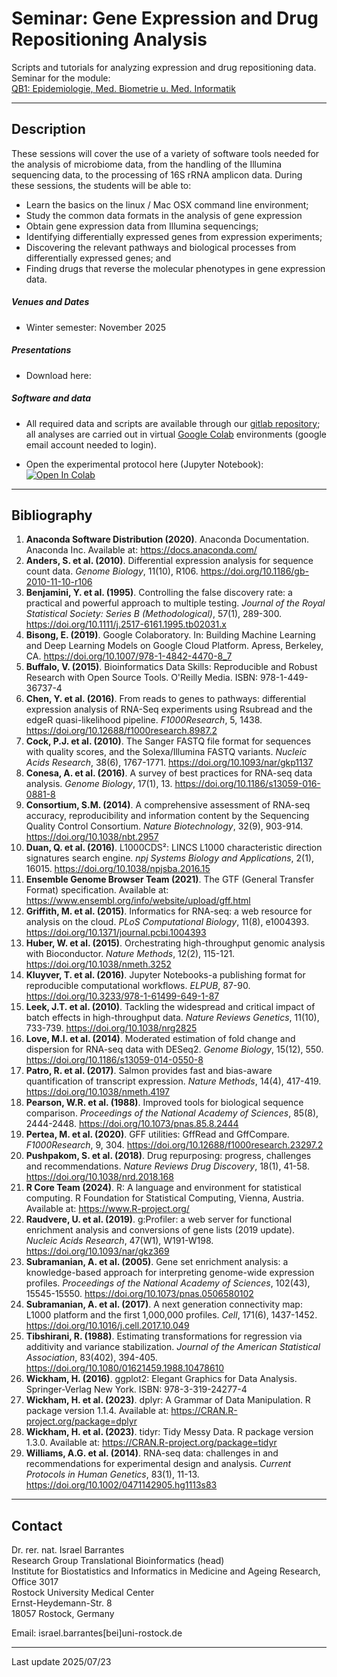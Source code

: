 # Seminar: Gene Expression and Drug Repositioning Analysis

Scripts and tutorials for analyzing expression and drug repositioning data. Seminar for the module: <br>[QB1: Epidemiologie, Med. Biometrie u. Med. Informatik](https://lsf.uni-rostock.de/qisserver/rds?state=verpublish&status=init&vmfile=no&publishid=176669&moduleCall=webInfo&publishConfFile=webInfo&publishSubDir=veranstaltung&idcol=k_semester.semid&idval=20252&getglobal=semester&htmlBodyOnly=true)

---

## Description

These sessions will cover the use of a variety of software tools needed for the analysis of microbiome data, from the handling of the Illumina sequencing data, to the processing of 16S rRNA amplicon data. During these sessions, the students will be able to:

* Learn the basics on the linux / Mac OSX command line environment; 
* Study the common data formats in the analysis of gene expression
* Obtain gene expression data from Illumina sequencings;
* Identifying differentially expressed genes from expression experiments;
* Discovering the relevant pathways and biological processes from differentially expressed genes; and
* Finding drugs that reverse the molecular phenotypes in gene expression data. 

##### Venues and Dates

* Winter semester: November 2025


##### Presentations

- Download here: <!-- [link](https://github.com/barrantesisrael/mbtmicrobiome2023/blob/main/MBTPraktikum2024V01.pdf) <p> -->


##### Software and data

- All required data and scripts are available through our [gitlab repository](https://gitlab.uni-rostock.de/wb283/qb1rnaseq); all analyses are carried out in virtual [Google Colab](https://colab.research.google.com/) environments (google email account needed to login). 

- Open the experimental protocol here (Jupyter Notebook): [![Open In Colab](https://colab.research.google.com/assets/colab-badge.svg)](https://colab.research.google.com/github/barrantesisrael/qb1rnaseq/blob/main/QB1_RNAseq_WS2025_20250714_V59.ipynb)

---

## Bibliography

1. **Anaconda Software Distribution (2020)**. Anaconda Documentation. Anaconda Inc. Available at: https://docs.anaconda.com/
2. **Anders, S. et al. (2010)**. Differential expression analysis for sequence count data. *Genome Biology*, 11(10), R106. https://doi.org/10.1186/gb-2010-11-10-r106
3. **Benjamini, Y. et al. (1995)**. Controlling the false discovery rate: a practical and powerful approach to multiple testing. *Journal of the Royal Statistical Society: Series B (Methodological)*, 57(1), 289-300. https://doi.org/10.1111/j.2517-6161.1995.tb02031.x
4. **Bisong, E. (2019)**. Google Colaboratory. In: Building Machine Learning and Deep Learning Models on Google Cloud Platform. Apress, Berkeley, CA. https://doi.org/10.1007/978-1-4842-4470-8_7
5. **Buffalo, V. (2015)**. Bioinformatics Data Skills: Reproducible and Robust Research with Open Source Tools. O'Reilly Media. ISBN: 978-1-449-36737-4
6. **Chen, Y. et al. (2016)**. From reads to genes to pathways: differential expression analysis of RNA-Seq experiments using Rsubread and the edgeR quasi-likelihood pipeline. *F1000Research*, 5, 1438. https://doi.org/10.12688/f1000research.8987.2
7. **Cock, P.J. et al. (2010)**. The Sanger FASTQ file format for sequences with quality scores, and the Solexa/Illumina FASTQ variants. *Nucleic Acids Research*, 38(6), 1767-1771. https://doi.org/10.1093/nar/gkp1137
8. **Conesa, A. et al. (2016)**. A survey of best practices for RNA-seq data analysis. *Genome Biology*, 17(1), 13. https://doi.org/10.1186/s13059-016-0881-8
9. **Consortium, S.M. (2014)**. A comprehensive assessment of RNA-seq accuracy, reproducibility and information content by the Sequencing Quality Control Consortium. *Nature Biotechnology*, 32(9), 903-914. https://doi.org/10.1038/nbt.2957
10. **Duan, Q. et al. (2016)**. L1000CDS²: LINCS L1000 characteristic direction signatures search engine. *npj Systems Biology and Applications*, 2(1), 16015. https://doi.org/10.1038/npjsba.2016.15
11. **Ensemble Genome Browser Team (2021)**. The GTF (General Transfer Format) specification. Available at: https://www.ensembl.org/info/website/upload/gff.html
12. **Griffith, M. et al. (2015)**. Informatics for RNA-seq: a web resource for analysis on the cloud. *PLoS Computational Biology*, 11(8), e1004393. https://doi.org/10.1371/journal.pcbi.1004393
13. **Huber, W. et al. (2015)**. Orchestrating high-throughput genomic analysis with Bioconductor. *Nature Methods*, 12(2), 115-121. https://doi.org/10.1038/nmeth.3252
14. **Kluyver, T. et al. (2016)**. Jupyter Notebooks-a publishing format for reproducible computational workflows. *ELPUB*, 87-90. https://doi.org/10.3233/978-1-61499-649-1-87
15. **Leek, J.T. et al. (2010)**. Tackling the widespread and critical impact of batch effects in high-throughput data. *Nature Reviews Genetics*, 11(10), 733-739. https://doi.org/10.1038/nrg2825
16. **Love, M.I. et al. (2014)**. Moderated estimation of fold change and dispersion for RNA-seq data with DESeq2. *Genome Biology*, 15(12), 550. https://doi.org/10.1186/s13059-014-0550-8
17. **Patro, R. et al. (2017)**. Salmon provides fast and bias-aware quantification of transcript expression. *Nature Methods*, 14(4), 417-419. https://doi.org/10.1038/nmeth.4197
18. **Pearson, W.R. et al. (1988)**. Improved tools for biological sequence comparison. *Proceedings of the National Academy of Sciences*, 85(8), 2444-2448. https://doi.org/10.1073/pnas.85.8.2444
19. **Pertea, M. et al. (2020)**. GFF utilities: GffRead and GffCompare. *F1000Research*, 9, 304. https://doi.org/10.12688/f1000research.23297.2
20. **Pushpakom, S. et al. (2018)**. Drug repurposing: progress, challenges and recommendations. *Nature Reviews Drug Discovery*, 18(1), 41-58. https://doi.org/10.1038/nrd.2018.168
21. **R Core Team (2024)**. R: A language and environment for statistical computing. R Foundation for Statistical Computing, Vienna, Austria. Available at: https://www.R-project.org/
22. **Raudvere, U. et al. (2019)**. g:Profiler: a web server for functional enrichment analysis and conversions of gene lists (2019 update). *Nucleic Acids Research*, 47(W1), W191-W198. https://doi.org/10.1093/nar/gkz369
23. **Subramanian, A. et al. (2005)**. Gene set enrichment analysis: a knowledge-based approach for interpreting genome-wide expression profiles. *Proceedings of the National Academy of Sciences*, 102(43), 15545-15550. https://doi.org/10.1073/pnas.0506580102
24. **Subramanian, A. et al. (2017)**. A next generation connectivity map: L1000 platform and the first 1,000,000 profiles. *Cell*, 171(6), 1437-1452. https://doi.org/10.1016/j.cell.2017.10.049
25. **Tibshirani, R. (1988)**. Estimating transformations for regression via additivity and variance stabilization. *Journal of the American Statistical Association*, 83(402), 394-405. https://doi.org/10.1080/01621459.1988.10478610
26. **Wickham, H. (2016)**. ggplot2: Elegant Graphics for Data Analysis. Springer-Verlag New York. ISBN: 978-3-319-24277-4
27. **Wickham, H. et al. (2023)**. dplyr: A Grammar of Data Manipulation. R package version 1.1.4. Available at: https://CRAN.R-project.org/package=dplyr
28. **Wickham, H. et al. (2023)**. tidyr: Tidy Messy Data. R package version 1.3.0. Available at: https://CRAN.R-project.org/package=tidyr
29. **Williams, A.G. et al. (2014)**. RNA-seq data: challenges in and recommendations for experimental design and analysis. *Current Protocols in Human Genetics*, 83(1), 11-13. https://doi.org/10.1002/0471142905.hg1113s83
  
---

## Contact

Dr. rer. nat. Israel Barrantes <br>
Research Group Translational Bioinformatics (head)<br>
Institute for Biostatistics and Informatics in Medicine and Ageing Research, Office 3017<br>
Rostock University Medical Center<br>
Ernst-Heydemann-Str. 8<br>
18057 Rostock, Germany<br>

Email: israel.barrantes[bei]uni-rostock.de

---
Last update 2025/07/23
